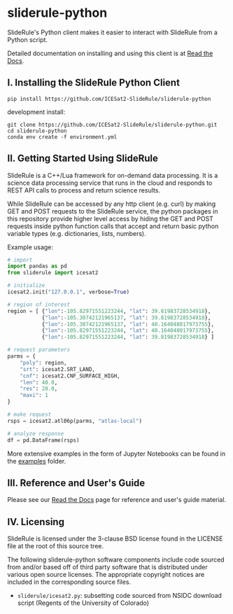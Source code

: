 # sliderule-python

SlideRule's Python client makes it easier to interact with SlideRule from a Python script.

Detailed documentation on installing and using this client is at [Read the Docs](https://icesat2-sliderule.readthedocs.io).

## I. Installing the SlideRule Python Client
```
pip install https://github.com/ICESat2-SlideRule/sliderule-python
```

development install:
```
git clone https://github.com/ICESat2-SlideRule/sliderule-python.git
cd sliderule-python
conda env create -f environment.yml
```

## II. Getting Started Using SlideRule

SlideRule is a C++/Lua framework for on-demand data processing. It is a science data processing service that runs in the cloud and responds to REST API calls to process and return science results.

While SlideRule can be accessed by any http client (e.g. curl) by making GET and POST requests to the SlideRule service, the python packages in this repository provide higher level access by hiding the GET and POST requests inside python function calls that accept and return basic python variable types (e.g. dictionaries, lists, numbers).

Example usage:
```python
# import
import pandas as pd
from sliderule import icesat2

# initialize
icesat2.init("127.0.0.1", verbose=True)

# region of interest 
region = [ {"lon":-105.82971551223244, "lat": 39.81983728534918},
           {"lon":-105.30742121965137, "lat": 39.81983728534918},
           {"lon":-105.30742121965137, "lat": 40.164048017973755},
           {"lon":-105.82971551223244, "lat": 40.164048017973755},
           {"lon":-105.82971551223244, "lat": 39.81983728534918} ]

# request parameters
parms = {
    "poly": region,
    "srt": icesat2.SRT_LAND, 
    "cnf": icesat2.CNF_SURFACE_HIGH,
    "len": 40.0,
    "res": 20.0,
    "maxi": 1
}

# make request
rsps = icesat2.atl06p(parms, "atlas-local")

# analyze response
df = pd.DataFrame(rsps)
```

More extensive examples in the form of Jupyter Notebooks can be found in the [examples](examples/) folder.

## III. Reference and User's Guide

Please see our [Read the Docs](https://icesat2-sliderule.readthedocs.io) page for reference and user's guide material.

## IV. Licensing

SlideRule is licensed under the 3-clause BSD license found in the LICENSE file at the root of this source tree.

The following sliderule-python software components include code sourced from and/or based off of third party software 
that is distributed under various open source licenses. The appropriate copyright notices are included in the 
corresponding source files.
* `sliderule/icesat2.py`: subsetting code sourced from NSIDC download script (Regents of the University of Colorado)
